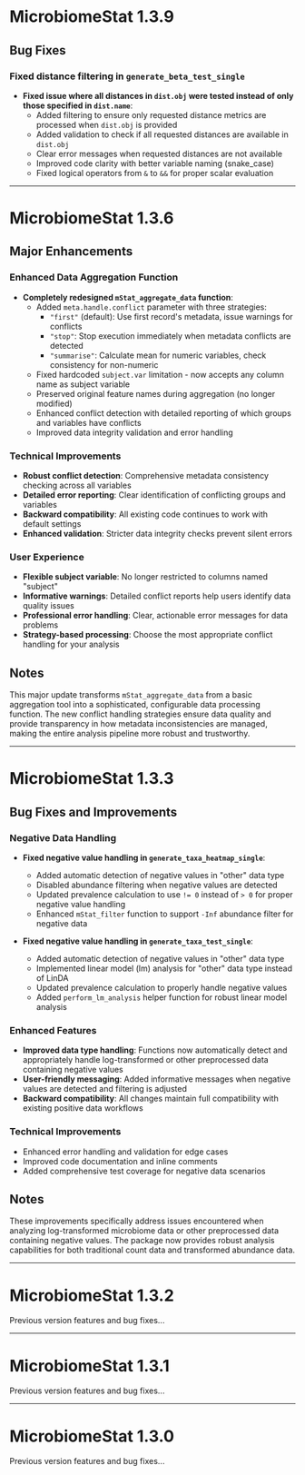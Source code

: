 # MicrobiomeStat 1.3.9

## Bug Fixes

### Fixed distance filtering in `generate_beta_test_single`
* **Fixed issue where all distances in `dist.obj` were tested instead of only those specified in `dist.name`**:
  - Added filtering to ensure only requested distance metrics are processed when `dist.obj` is provided
  - Added validation to check if all requested distances are available in `dist.obj`
  - Clear error messages when requested distances are not available
  - Improved code clarity with better variable naming (snake_case)
  - Fixed logical operators from `&` to `&&` for proper scalar evaluation

---

# MicrobiomeStat 1.3.6

## Major Enhancements

### Enhanced Data Aggregation Function
* **Completely redesigned `mStat_aggregate_data` function**:
  - Added `meta.handle.conflict` parameter with three strategies:
    - `"first"` (default): Use first record's metadata, issue warnings for conflicts
    - `"stop"`: Stop execution immediately when metadata conflicts are detected
    - `"summarise"`: Calculate mean for numeric variables, check consistency for non-numeric
  - Fixed hardcoded `subject.var` limitation - now accepts any column name as subject variable
  - Preserved original feature names during aggregation (no longer modified)
  - Enhanced conflict detection with detailed reporting of which groups and variables have conflicts
  - Improved data integrity validation and error handling

### Technical Improvements
* **Robust conflict detection**: Comprehensive metadata consistency checking across all variables
* **Detailed error reporting**: Clear identification of conflicting groups and variables
* **Backward compatibility**: All existing code continues to work with default settings
* **Enhanced validation**: Stricter data integrity checks prevent silent errors

### User Experience
* **Flexible subject variable**: No longer restricted to columns named "subject"
* **Informative warnings**: Detailed conflict reports help users identify data quality issues
* **Professional error handling**: Clear, actionable error messages for data problems
* **Strategy-based processing**: Choose the most appropriate conflict handling for your analysis

## Notes
This major update transforms `mStat_aggregate_data` from a basic aggregation tool into a sophisticated, configurable data processing function. The new conflict handling strategies ensure data quality and provide transparency in how metadata inconsistencies are managed, making the entire analysis pipeline more robust and trustworthy.

---

# MicrobiomeStat 1.3.3

## Bug Fixes and Improvements

### Negative Data Handling
* **Fixed negative value handling in `generate_taxa_heatmap_single`**:
  - Added automatic detection of negative values in "other" data type
  - Disabled abundance filtering when negative values are detected
  - Updated prevalence calculation to use `!= 0` instead of `> 0` for proper negative value handling
  - Enhanced `mStat_filter` function to support `-Inf` abundance filter for negative data

* **Fixed negative value handling in `generate_taxa_test_single`**:
  - Added automatic detection of negative values in "other" data type
  - Implemented linear model (lm) analysis for "other" data type instead of LinDA
  - Updated prevalence calculation to properly handle negative values
  - Added `perform_lm_analysis` helper function for robust linear model analysis

### Enhanced Features
* **Improved data type handling**: Functions now automatically detect and appropriately handle log-transformed or other preprocessed data containing negative values
* **User-friendly messaging**: Added informative messages when negative values are detected and filtering is adjusted
* **Backward compatibility**: All changes maintain full compatibility with existing positive data workflows

### Technical Improvements
* Enhanced error handling and validation for edge cases
* Improved code documentation and inline comments
* Added comprehensive test coverage for negative data scenarios

## Notes
These improvements specifically address issues encountered when analyzing log-transformed microbiome data or other preprocessed data containing negative values. The package now provides robust analysis capabilities for both traditional count data and transformed abundance data.

---

# MicrobiomeStat 1.3.2

Previous version features and bug fixes...

---

# MicrobiomeStat 1.3.1

Previous version features and bug fixes...

---

# MicrobiomeStat 1.3.0

Previous version features and bug fixes...
